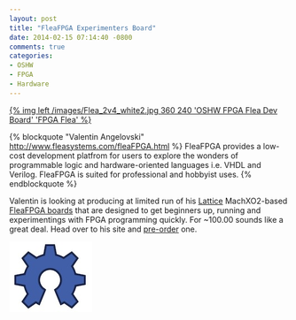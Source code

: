 ```yaml
---
layout: post
title: "FleaFPGA Experimenters Board"
date: 2014-02-15 07:14:40 -0800
comments: true
categories: 
- OSHW
- FPGA
- Hardware
---
```

[{% img left /images/Flea_2v4_white2.jpg 360 240 'OSHW FPGA Flea Dev Board' 'FPGA Flea' %}](/images/Flea_2v4_white2.jpg)

{% blockquote "Valentin Angelovski" http://www.fleasystems.com/fleaFPGA.html %}
FleaFPGA provides a low-cost development platfrom for users to explore the wonders of programmable logic and hardware-oriented languages i.e. VHDL and Verilog. FleaFPGA is suited for professional and hobbyist uses.
{% endblockquote %}


Valentin is looking at producing at limited run of his [Lattice](http://www.latticesemi.com/Products/FPGAandCPLD.aspx) MachXO2-based [FleaFPGA boards](http://www.fleasystems.com/fleaFPGA.html) that are designed to get beginners up, running and experimentings with FPGA programming quickly. For ~100.00 sounds like a great deal. Head over to his site and [pre-order](http://www.fleasystems.com/forums/showthread.php?tid=29&pid=127#pid127) one.

![image](/images/oshw.jpg)
